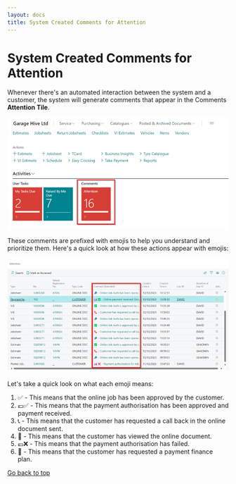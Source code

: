 ```yaml
---
layout: docs
title: System Created Comments for Attention
---
```


<a name="top"></a>

# System Created Comments for Attention
Whenever there's an automated interaction between the system and a customer, the system will generate comments that appear in the Comments **Attention Tile**.  

   ![](media/garagehive-attention-emojis1.png)

These comments are prefixed with emojis to help you understand and prioritize them. Here's a quick look at how these actions appear with emojis:

   ![](media/garagehive-attention-emojis2.png)

Let's take a quick look on what each emoji means:

1. ✅ - This means that the online job has been approved by the customer.
2. 💷✅ - This means that the payment authorisation has been approved and payment received.
3. 📞 - This means that the customer has requested a call back in the online document sent.
4. 🔎 - This means that the customer has viewed the online document.
5. 💷❌ - This means that the payment authorisation has failed.
6. 🏦 - This means that the customer has requested a payment finance plan.


[Go back to top](#top)